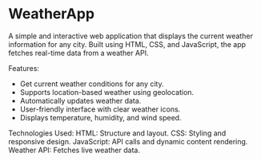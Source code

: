 # WeatherApp
A simple and interactive web application that displays the current weather information for any city. Built using HTML, CSS, and JavaScript, the app fetches real-time data from a weather API.

Features:
* Get current weather conditions for any city.
* Supports location-based weather using geolocation.
* Automatically updates weather data.
* User-friendly interface with clear weather icons.
* Displays temperature, humidity, and wind speed.

Technologies Used:
HTML: Structure and layout.
CSS: Styling and responsive design.
JavaScript: API calls and dynamic content rendering.
Weather API: Fetches live weather data.

